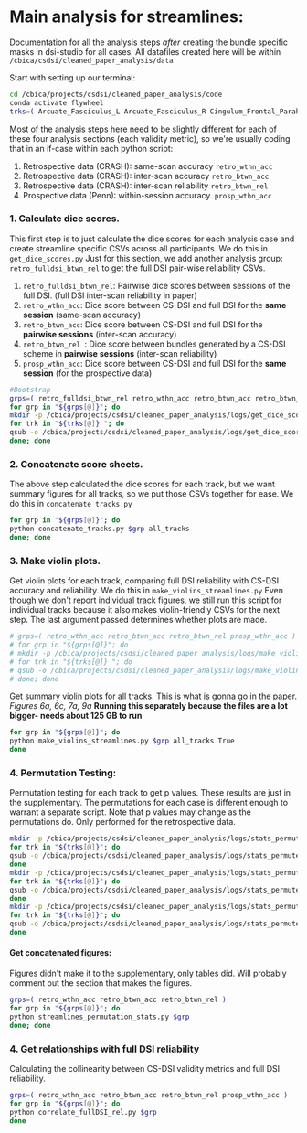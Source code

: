 # Main analysis for streamlines:
Documentation for all the analysis steps *after* creating the bundle specific masks in dsi-studio for all cases. All datafiles created here will be within `/cbica/csdsi/cleaned_paper_analysis/data`

Start with setting up our terminal:
```bash
cd /cbica/projects/csdsi/cleaned_paper_analysis/code
conda activate flywheel
trks=( Arcuate_Fasciculus_L Arcuate_Fasciculus_R Cingulum_Frontal_Parahippocampal_L Cingulum_Frontal_Parahippocampal_R Cingulum_Frontal_Parietal_L Cingulum_Frontal_Parietal_R Cingulum_Parahippocampal_L Cingulum_Parahippocampal_Parietal_L Cingulum_Parahippocampal_Parietal_R Cingulum_Parahippocampal_R Cingulum_Parolfactory_L Cingulum_Parolfactory_R Corpus_Callosum_Body Corpus_Callosum_Forceps_Major Corpus_Callosum_Forceps_Minor Corpus_Callosum_Tapetum Corticospinal_Tract_L Corticospinal_Tract_R Corticostriatal_Tract_Anterior_L Corticostriatal_Tract_Anterior_R Corticostriatal_Tract_Posterior_L Corticostriatal_Tract_Posterior_R Corticostriatal_Tract_Superior_L Corticostriatal_Tract_Superior_R Fornix_L Fornix_R Frontal_Aslant_Tract_L Frontal_Aslant_Tract_R Inferior_Fronto_Occipital_Fasciculus_L Inferior_Fronto_Occipital_Fasciculus_R Inferior_Longitudinal_Fasciculus_L Inferior_Longitudinal_Fasciculus_R Middle_Longitudinal_Fasciculus_L Middle_Longitudinal_Fasciculus_R Optic_Radiation_L Optic_Radiation_R Parietal_Aslant_Tract_L Parietal_Aslant_Tract_R Reticular_Tract_L Reticular_Tract_R Superior_Longitudinal_Fasciculus1_L Superior_Longitudinal_Fasciculus1_R Superior_Longitudinal_Fasciculus2_L Superior_Longitudinal_Fasciculus2_R Superior_Longitudinal_Fasciculus3_L Superior_Longitudinal_Fasciculus3_R Thalamic_Radiation_Anterior_L Thalamic_Radiation_Anterior_R Thalamic_Radiation_Posterior_L Thalamic_Radiation_Posterior_R Thalamic_Radiation_Superior_L Thalamic_Radiation_Superior_R Uncinate_Fasciculus_L Uncinate_Fasciculus_R Vertical_Occipital_Fasciculus_L Vertical_Occipital_Fasciculus_R ) #all tracks
```

Most of the analysis steps here need to be slightly different for each of these four analysis sections (each validity metric), so we're usually coding that in an if-case within each python script:
1. Retrospective data (CRASH): same-scan accuracy `retro_wthn_acc`
1. Retrospective data (CRASH): inter-scan accuracy `retro_btwn_acc`
1. Retrospective data (CRASH): inter-scan reliability `retro_btwn_rel`
1. Prospective data (Penn): within-session accuracy. `prosp_wthn_acc`

### 1. Calculate dice scores.
This first step is to just calculate the dice scores for each analysis case and create streamline specific CSVs across all participants. 
We do this in `get_dice_scores.py`
Just for this section, we add another analysis group: `retro_fulldsi_btwn_rel` to get the full DSI pair-wise reliability CSVs. 
1. `retro_fulldsi_btwn_rel`: Pairwise dice scores between sessions of the full DSI. (full DSI inter-scan reliability in paper)
1. `retro_wthn_acc`: Dice score between CS-DSI and full DSI for the **same session** (same-scan accuracy)
1. `retro_btwn_acc`: Dice score between CS-DSI and full DSI for the **pairwise sessions** (inter-scan accuracy)
1. `retro_btwn_rel `: Dice score between bundles generated by a CS-DSI scheme in **pairwise sessions** (inter-scan reliability)
1. `prosp_wthn_acc`: Dice score between CS-DSI and full DSI for the **same session** (for the prospective data)

```bash
#Bootstrap
grps=( retro_fulldsi_btwn_rel retro_wthn_acc retro_btwn_acc retro_btwn_rel prosp_wthn_acc )
for grp in "${grps[@]}"; do
mkdir -p /cbica/projects/csdsi/cleaned_paper_analysis/logs/get_dice_scores/${grp}
for trk in "${trks[@]} "; do
qsub -o /cbica/projects/csdsi/cleaned_paper_analysis/logs/get_dice_scores/${grp}/${trk}.txt -N ${grp}_${trk} -pe threaded 1-2 /cbica/projects/csdsi/cleaned_paper_analysis/code/run_python_grid.sh get_dice_scores.py $grp $trk
done; done
```

### 2. Concatenate score sheets.
The above step calculated the dice scores for each track, but we want summary figures for all tracks, so we put those CSVs together for ease. We do this in `concatenate_tracks.py`
```bash
for grp in "${grps[@]}"; do
python concatenate_tracks.py $grp all_tracks
done; done
```

### 3. Make violin plots.
Get violin plots for each track, comparing full DSI reliability with CS-DSI accuracy and reliability. We do this in `make_violins_streamlines.py`
Even though we don't report individual track figures, we still run this script for individual tracks because it also makes violin-friendly CSVs for the next step. The last argument passed determines whether plots are made.

```bash
# grps=( retro_wthn_acc retro_btwn_acc retro_btwn_rel prosp_wthn_acc )
# for grp in "${grps[@]}"; do
# mkdir -p /cbica/projects/csdsi/cleaned_paper_analysis/logs/make_violins_streamlines/${grp}
# for trk in "${trks[@]} "; do
# qsub -o /cbica/projects/csdsi/cleaned_paper_analysis/logs/make_violins_streamlines/${grp}/${trk}.txt -N ${grp}_${trk} -pe threaded 1-2 /cbica/projects/csdsi/cleaned_paper_analysis/code/run_python_grid.sh make_violins_streamlines.py $grp $trk False
# done; done
```

Get summary violin plots for all tracks. This is what is gonna go in the paper. *Figures 6a, 6c, 7a, 9a*
**Running this separately because the files are a lot bigger- needs about 125 GB to run**
```bash
for grp in "${grps[@]}"; do
python make_violins_streamlines.py $grp all_tracks True
done
```

### 4. Permutation Testing:
Permutation testing for each track to get p values. These results are just in the supplementary. The permutations for each case is different enough to warrant a separate script. Note that p values may change as the permutations do. Only performed for the retrospective data.
```bash
mkdir -p /cbica/projects/csdsi/cleaned_paper_analysis/logs/stats_permute_retro_wthn_acc
for trk in "${trks[@]}"; do
qsub -o /cbica/projects/csdsi/cleaned_paper_analysis/logs/stats_permute_retro_wthn_acc/${trk}.txt -N ${trk} -pe threaded 1-2 /cbica/projects/csdsi/cleaned_paper_analysis/code/run_python_grid.sh stats_permute_retro_wthn_acc.py streamlines $trk
done
mkdir -p /cbica/projects/csdsi/cleaned_paper_analysis/logs/stats_permute_retro_btwn_acc
for trk in "${trks[@]}"; do
qsub -o /cbica/projects/csdsi/cleaned_paper_analysis/logs/stats_permute_retro_btwn_acc/${trk}.txt -N ${trk} -pe threaded 1-2 /cbica/projects/csdsi/cleaned_paper_analysis/code/run_python_grid.sh stats_permute_retro_btwn_acc.py streamlines $trk
done
mkdir -p /cbica/projects/csdsi/cleaned_paper_analysis/logs/stats_permute_retro_btwn_rel
for trk in "${trks[@]}"; do
qsub -o /cbica/projects/csdsi/cleaned_paper_analysis/logs/stats_permute_retro_btwn_rel/${trk}.txt -N ${trk} -pe threaded 1-2 /cbica/projects/csdsi/cleaned_paper_analysis/code/run_python_grid.sh stats_permute_retro_btwn_rel.py streamlines $trk
done
```

#### Get concatenated figures:
Figures didn't make it to the supplementary, only tables did. Will probably comment out the section that makes the figures.
```bash
grps=( retro_wthn_acc retro_btwn_acc retro_btwn_rel )
for grp in "${grps[@]}"; do
python streamlines_permutation_stats.py $grp 
done; done
```

### 4. Get relationships with full DSI reliability
Calculating the collinearity between CS-DSI validity metrics and full DSI reliability.
```bash
grps=( retro_wthn_acc retro_btwn_acc retro_btwn_rel prosp_wthn_acc )
for grp in "${grps[@]}"; do
python correlate_fullDSI_rel.py $grp 
done
```
